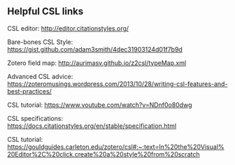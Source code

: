 ## Helpful CSL links
CSL editor: http://editor.citationstyles.org/

Bare-bones CSL Style: https://gist.github.com/adam3smith/4dec31903124d01f7b9d

Zotero field map: http://aurimasv.github.io/z2csl/typeMap.xml

Advanced CSL advice: https://zoteromusings.wordpress.com/2013/10/28/writing-csl-features-and-best-practices/

CSL tutorial: https://www.youtube.com/watch?v=NDnf0o80dwg

CSL specifications: https://docs.citationstyles.org/en/stable/specification.html

CSL tutorial: https://gouldguides.carleton.edu/zotero/csl#:~:text=In%20the%20Visual%20Editor%2C%20click,create%20a%20style%20from%20scratch

